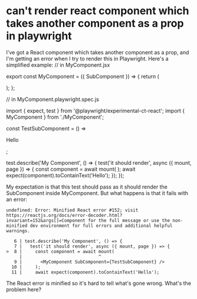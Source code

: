 
# can't render react component which takes another component as a prop in playwright

I've got a React component which takes another component as a prop, and I'm getting an error when I try to render this in Playwright. Here's a simplified example:
// in MyComponent.jsx

export const MyComponent = ({ SubComponent }) => {
  return (
    <div>
      <SubComponent />
    </div>
  );
};

// in MyComponent.playwright.spec.js

import { expect, test } from '@playwright/experimental-ct-react';
import { MyComponent } from './MyComponent';

const TestSubComponent = () => <p>Hello</p>;

test.describe('My Component', () => {
  test('it should render', async ({ mount, page }) => {
    const component = await mount(
      <MyComponent SubComponent={TestSubComponent} />
    );
    await expect(component).toContainText('Hello');
  });
});

My expectation is that this test should pass as it should render the SubComponent inside MyComponent. But what happens is that it fails with an error:

    undefined: Error: Minified React error #152; visit https://reactjs.org/docs/error-decoder.html?invariant=152&args[]=Component for the full message or use the non-minified dev environment for full errors and additional helpful warnings.

       6 | test.describe('My Component', () => {
       7 |   test('it should render', async ({ mount, page }) => {
    >  8 |     const component = await mount(
         |                             ^
       9 |       <MyComponent SubComponent={TestSubComponent} />
      10 |     );
      11 |     await expect(component).toContainText('Hello');

The React error is minified so it's hard to tell what's gone wrong.
What's the problem here?

        